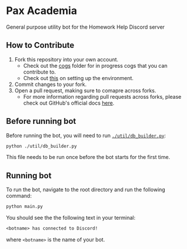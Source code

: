 # Pax Academia

General purpose utility bot for the Homework Help Discord server

## How to Contribute

1. Fork this repository into your own account.
   - Check out the [cogs](./cogs/README.md) folder for in progress cogs that you can contribute to.
   - Check out [this](./ENVIRONMENT.md) on setting up the environment.
2. Commit changes to your fork.
3. Open a pull request, making sure to comapre across forks.
   - For more information regarding pull requests across forks, please check out GitHub's official docs [here](https://docs.github.com/en/pull-requests/collaborating-with-pull-requests/proposing-changes-to-your-work-with-pull-requests/creating-a-pull-request-from-a-fork).

## Before running bot

Before running the bot, you will need to run [`./util/db_builder.py`](./util/db_builder.py):

```bash
python ./util/db_builder.py
```

This file needs to be run once before the bot starts for the first time.

## Running bot

To run the bot, navigate to the root directory and run the following command:

```bash
python main.py
```

You should see the the following text in your terminal:

```txt
<botname> has connected to Discord!
```

where `<botname>` is the name of your bot.
